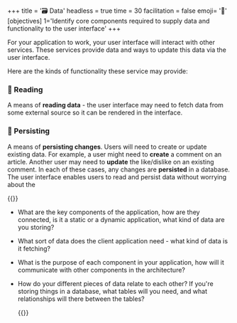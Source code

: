 +++
title = '🗃️ Data'
headless = true
time = 30
facilitation = false
emoji= '🧩'
[objectives]
    1='Identify core components required to supply data and functionality to the user interface'
+++

For your application to work, your user interface will interact with other services. These services provide data and ways to update this data via the user interface.

Here are the kinds of functionality these service may provide:

### 📖 Reading

A means of **reading data** - the user interface may need to fetch data from some external source so it can be rendered in the interface.

### 💾 Persisting

A means of **persisting changes**. Users will need to create or update existing data. For example, a user might need to **create** a comment on an article. Another user may need to **update** the like/dislike on an existing comment. In each of these cases, any changes are **persisted** in a database. The user interface enables users to read and persist data without worrying about the

{{<note type="activity" title="Discuss">}}

- What are the key components of the application, how are they connected, is it a static or a dynamic application, what kind of data are you storing?

- What sort of data does the client application need - what kind of data is it fetching?

- What is the purpose of each component in your application, how will it communicate with other components in the architecture?
- How do your different pieces of data relate to each other? If you're storing things in a database, what tables will you need, and what relationships will there between the tables?

  {{</note>}}
